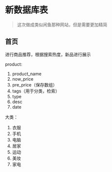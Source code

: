 # 新数据库表

> 这次做成类似闲鱼那种网站，但是需要更加精简

## 首页

进行商品推荐，根据搜索热度，新品进行展示

product:

1. product_name
2. now_price
3. pre_price（保存数组）
4. tags（用于分类，检索）
5. type
6. desc
7. date

大类：

1. 衣服
2. 手机
3. 电脑
4. 居家
5. 运动
6. 美妆
7. 家电



